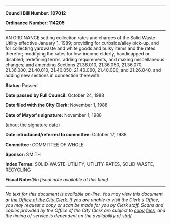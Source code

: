 

********

**Council Bill Number: 107012**
   
**Ordinance Number: 114205**
********

 AN ORDINANCE setting collection rates and charges of the Solid Waste Utility effective January 1, 1989; providing for curbside/alley pick-up, and for collecting yardwaste and white goods and bulky items and the rates therefor; modifying the rates for low-income elderly, handicapped or disabled; redefining terms, adding requirements, and making miscellaneous changes; and amending Sections 21.36.010, 21.36.050, 21.36.070, 21.36.080, 21.40.010, 21.40.050, 21.40.060, 21.40.080, and 21.26.040, and adding new sections in connection therewith.

**Status:** Passed
   
**Date passed by Full Council:** October 24, 1988
   
**Date filed with the City Clerk:** November 1, 1988
   
**Date of Mayor's signature:** November 1, 1988
   
[(about the signature date)](/~public/approvaldate.htm)
   
   
   
**Date introduced/referred to committee:** October 17, 1988
   
**Committee:** COMMITTEE OF WHOLE
   
**Sponsor:** SMITH
   
   
**Index Terms:** SOLID-WASTE-UTILITY, UTILITY-RATES, SOLID-WASTE, RECYCLING

**Fiscal Note:**_(No fiscal note available at this time)_
********

_No text for this document is available on-line. You may view this document at [the Office of the City Clerk](http://www.seattle.gov/leg/clerk/contactUs.htm). If you are unable to visit the Clerk's Office, you may request a copy or scan be made for you by Clerk staff. Scans and copies provided by the Office of the City Clerk are subject to [copy fees](http://clerk.seattle.gov/~public/clerkfees.htm), and the timing of service is dependent on the availability of staff._

